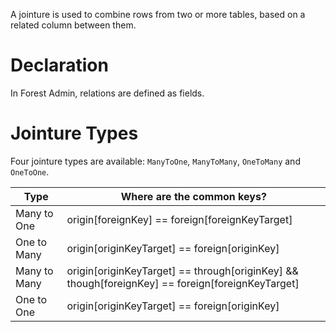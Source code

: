 A jointure is used to combine rows from two or more tables, based on a related column between them.

# Declaration

In Forest Admin, relations are defined as fields.

# Jointure Types

Four jointure types are available: `ManyToOne`, `ManyToMany`, `OneToMany` and `OneToOne`.

| Type         | Where are the common keys?                                                                       |
| ------------ | ------------------------------------------------------------------------------------------------ |
| Many to One  | origin[foreignKey] == foreign[foreignKeyTarget]                                                  |
| One to Many  | origin[originKeyTarget] == foreign[originKey]                                                    |
| Many to Many | origin[originKeyTarget] == through[originKey] && though[foreignKey] == foreign[foreignKeyTarget] |
| One to One   | origin[originKeyTarget] == foreign[originKey]                                                    |
